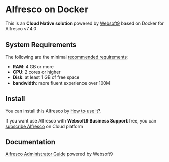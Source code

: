 # Alfresco on Docker  

This is an **Cloud Native solution** powered by [Websoft9](https://www.websoft9.com) based on Docker for Alfresco v7.4.0

## System Requirements

The following are the minimal [recommended requirements](https://docs.alfresco.com/content-services/latest/install/containers/docker-compose):

* **RAM**: 4 GB or more
* **CPU**: 2 cores or higher
* **Disk**: at least 1 GB of free space
* **bandwidth**: more fluent experience over 100M  

## Install

You can install this Alfresco by [How to use it?](https://github.com/Websoft9/docker-library#how-to-use-it).   

If you want use Alfresco with **Websoft9 Business Support** free, you can [subscribe Alfresco](https://www.websoft9.com/apps) on Cloud platform

## Documentation

[Alfresco Administrator Guide](https://support.websoft9.com/docs/alfresco) powered by Websoft9
